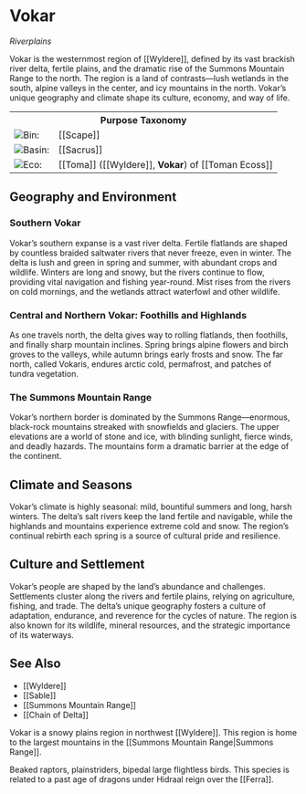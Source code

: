 <!-- wiki-header-section:start -->
# Vokar
_Riverplains_

Vokar is the westernmost region of [[Wyldere]], defined by its vast brackish river delta, fertile plains, and the dramatic rise of the Summons Mountain Range to the north. The region is a land of contrasts—lush wetlands in the south, alpine valleys in the center, and icy mountains in the north. Vokar’s unique geography and climate shape its culture, economy, and way of life.
<!-- wiki-header-section:end -->

<!-- taxonomy-table-section:start -->
<div class="taxonomy-table">
  <table>
    <tr>
      <th colspan="3">Purpose Taxonomy</th>
    </tr>
    <tr>
      <td class="taxon-label"><img src="../svg/bin.svg" class="taxon-icon">Bin:</td>
      <td class="taxon-content" colspan="2">[[Scape]]</td>
    </tr>
    <tr>
      <td class="taxon-label"><img src="../svg/basin.svg" class="taxon-icon">Basin:</td>
      <td class="taxon-content" colspan="2">[[Sacrus]]</td>
    </tr>
    <tr>
      <td class="taxon-label"><img src="../svg/eco.svg" class="taxon-icon">Eco:</td>
      <td class="taxon-content" colspan="2">[[Toma]] ([[Wyldere]], <strong>Vokar</strong>) of [[Toman Ecoss]]</td>
    </tr>
    
  </table>
</div>
<!-- taxonomy-table-section:end -->

## Geography and Environment

### Southern Vokar
Vokar’s southern expanse is a vast river delta. Fertile flatlands are shaped by countless braided saltwater rivers that never freeze, even in winter. The delta is lush and green in spring and summer, with abundant crops and wildlife. Winters are long and snowy, but the rivers continue to flow, providing vital navigation and fishing year-round. Mist rises from the rivers on cold mornings, and the wetlands attract waterfowl and other wildlife.

### Central and Northern Vokar: Foothills and Highlands
As one travels north, the delta gives way to rolling flatlands, then foothills, and finally sharp mountain inclines. Spring brings alpine flowers and birch groves to the valleys, while autumn brings early frosts and snow. The far north, called Vokaris, endures arctic cold, permafrost, and patches of tundra vegetation.

### The Summons Mountain Range
Vokar’s northern border is dominated by the Summons Range—enormous, black-rock mountains streaked with snowfields and glaciers. The upper elevations are a world of stone and ice, with blinding sunlight, fierce winds, and deadly hazards. The mountains form a dramatic barrier at the edge of the continent.

## Climate and Seasons
Vokar’s climate is highly seasonal: mild, bountiful summers and long, harsh winters. The delta’s salt rivers keep the land fertile and navigable, while the highlands and mountains experience extreme cold and snow. The region’s continual rebirth each spring is a source of cultural pride and resilience.

## Culture and Settlement
Vokar’s people are shaped by the land’s abundance and challenges. Settlements cluster along the rivers and fertile plains, relying on agriculture, fishing, and trade. The delta’s unique geography fosters a culture of adaptation, endurance, and reverence for the cycles of nature. The region is also known for its wildlife, mineral resources, and the strategic importance of its waterways.

## See Also
- [[Wyldere]]
- [[Sable]]
- [[Summons Mountain Range]]
- [[Chain of Delta]]

<!-- not-for-live-publishing:start -->
<!-- obsidian-pull:start -->
Vokar is a snowy plains region in northwest [[Wyldere]]. This region is home to the largest mountains in the [[Summons Mountain Range|Summons Range]].

Beaked raptors, plainstriders, bipedal large flightless birds. This species is related to a past age of dragons under Hidraal reign over the [[Ferra]].
<!-- obsidian-pull:end -->
<!-- not-for-live-publishing:end -->